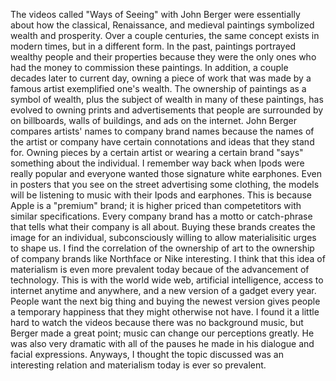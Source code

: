 The videos called "Ways of Seeing" with John Berger were essentially about how the classical, Renaissance, and medieval paintings symbolized wealth and prosperity. Over a couple centuries, the same concept exists in modern times, but in a different form. In the past, paintings portrayed wealthy people and their properties because they were the only ones who had the money to commission these paintings. In addition, a couple decades later to current day, owning a piece of work that was made by a famous artist exemplified one's wealth. The ownership of paintings as a symbol of wealth, plus the subject of wealth in many of these paintings, has evolved to owning prints and advertisements that people are surrounded by on billboards, walls of buildings, and ads on the internet. John Berger compares artists' names to company brand names because the names of the artist or company have certain connotations and ideas that they stand for. Owning pieces by a certain artist or wearing a certain brand "says" something about the individual. I remember way back when Ipods were really popular and everyone wanted those signature white earphones. Even in posters that you see on the street advertising some clothing, the models will be listening to music with their Ipods and earphones. This is because Apple is a "premium" brand; it is higher priced than competetitors with similar specifications. Every company brand has a motto or catch-phrase that tells what their company is all about. Buying these brands creates the image for an individual, subconsciously willing to allow materialisitic urges to shape us. I find the correlation of the ownership of art to the ownership of company brands like Northface or Nike interesting. I think that this idea of materialism is even more prevalent today becaue of the advancement of technology. This is with the world wide web, artificial intelligence, access to internet anytime and anywhere, and a new version of a gadget every year. People want the next big thing and buying the newest version gives people a temporary happiness that they might otherwise not have. I found it a little hard to watch the videos because there was no background music, but Berger made a great point; music can change our perceptions greatly. He was also very dramatic with all of the pauses he made in his dialogue and facial expressions. Anyways, I thought the topic discussed was an interesting relation and materialism today is ever so prevalent. 
